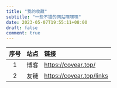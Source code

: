 ```yaml
---
title: "我的收藏"
subtitle: "一些不错的网站嘿嘿嘿"
date: 2023-05-07T19:55:11+08:00
draft: false
comment: true
---
```


| 序号 | 站点 | 链接 |
| :----: | :----: | :---- |
| 1  | 博客 | https://covear.top/ |
| 2  | 友链 | https://covear.top/links |